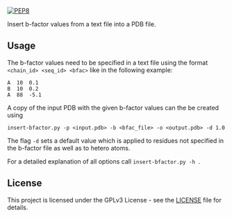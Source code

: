 [![PEP8](https://img.shields.io/badge/code%20style-pep8-orange.svg)](https://www.python.org/dev/peps/pep-0008/)

Insert b-factor values from a text file into a PDB file.

## Usage

The b-factor values need to be specified in a text file using the format
```<chain_id> <seq_id> <bfac>``` like in the following example:

```
A  10  0.1
B  10  0.2
A  88  -5.1
``` 

A copy of the input PDB with the given b-factor values can
the be created using

```insert-bfactor.py -p <input.pdb> -b <bfac_file> -o <output.pdb> -d 1.0```

The flag ```-d``` sets a default value which is applied to residues not
specified in the b-factor file as well as to hetero atoms.

For a detailed explanation of all options call ```insert-bfactor.py -h ```.

## License

This project is licensed under the GPLv3 License - see the [LICENSE](LICENSE)
file for details.
